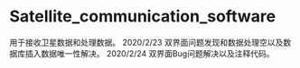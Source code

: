 # Satellite_communication_software
用于接收卫星数据和处理数据。
2020/2/23  双界面问题发现和数据处理空以及数据库插入数据唯一性解决。
2020/2/24 双界面Bug问题解决以及注释代码。
